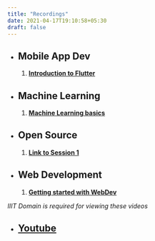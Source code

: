 ```yaml
---
title: "Recordings"
date: 2021-04-17T19:10:58+05:30
draft: false
---
```


- ## Mobile App Dev

  1. **[Introduction to Flutter](https://drive.google.com/file/d/1kKa0b4Cu-KkAXTFterjJOMrN4neYVDFe/view?usp=sharing)**

- ## Machine Learning

  1. **[Machine Learning basics](https://drive.google.com/file/d/1wimpAi8RIppnGXPTYX7k7QgN81EXdSUE/view)**

- ## Open Source

  1. **[Link to Session 1]()**

- ## Web Development
  1. **[Getting started with WebDev](https://drive.google.com/file/d/1qx3FnukZzSIpV2P642skk19Ycsn2-0KW/view?usp=sharing)**

_IIIT Domain is required for viewing these videos_

- ## [Youtube](https://www.youtube.com/channel/UCwhLQ2f1acIcWTqYfLpkFtA)
